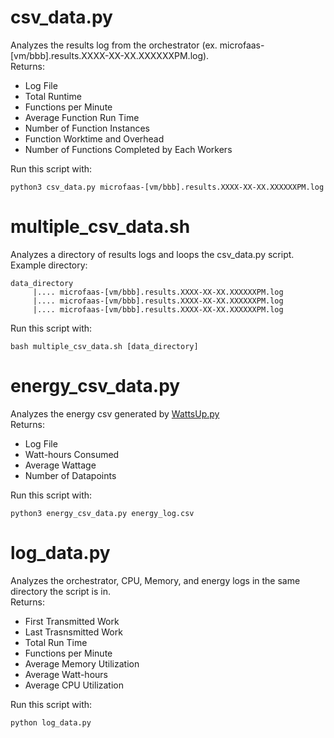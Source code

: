 #  csv_data.py 
Analyzes the results log from the orchestrator (ex. microfaas-[vm/bbb].results.XXXX-XX-XX.XXXXXXPM.log).  
Returns:  
 - Log File
 - Total Runtime
 - Functions per Minute
 - Average Function Run Time
 - Number of Function Instances
 - Function Worktime and Overhead
 - Number of Functions Completed by Each Workers

Run this script with:
```
python3 csv_data.py microfaas-[vm/bbb].results.XXXX-XX-XX.XXXXXXPM.log
```

# multiple_csv_data.sh 
Analyzes a directory of results logs and loops the csv_data.py script.  
Example directory:
```
data_directory
     |.... microfaas-[vm/bbb].results.XXXX-XX-XX.XXXXXXPM.log
     |.... microfaas-[vm/bbb].results.XXXX-XX-XX.XXXXXXPM.log
     |.... microfaas-[vm/bbb].results.XXXX-XX-XX.XXXXXXPM.log
```

Run this script with:
```
bash multiple_csv_data.sh [data_directory]
```

# energy_csv_data.py 
Analyzes the energy csv generated by [WattsUp.py](https://github.com/peaclab/wattsup)  
Returns:
 - Log File
 - Watt-hours Consumed
 - Average Wattage
 - Number of Datapoints
 
Run this script with:
```
python3 energy_csv_data.py energy_log.csv
```

# log_data.py 
Analyzes the orchestrator, CPU, Memory, and energy logs in the same directory the script is in.  
Returns:
 - First Transmitted Work
 - Last Trasnsmitted Work
 - Total Run Time
 - Functions per Minute
 - Average Memory Utilization
 - Average Watt-hours
 - Average CPU Utilization 
 
 Run this script with:
 ```
 python log_data.py
 ```

